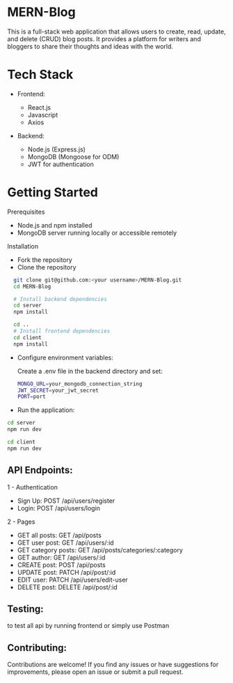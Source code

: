 
# MERN-Blog

This is a full-stack web application that allows users to create, read, update, and delete (CRUD) blog posts. It provides a platform for writers and bloggers to share their thoughts and ideas with the world.

# Tech Stack

* Frontend:
   
   * React.js
   * Javascript
   * Axios

* Backend:
 
   * Node.js (Express.js)
   * MongoDB (Mongoose for ODM)
   * JWT for authentication

# Getting Started

 Prerequisites

   * Node.js and npm installed
   * MongoDB server running locally or accessible remotely

   

Installation

   * Fork the repository
   * Clone the repository

```bash
  git clone git@github.com:<your username>/MERN-Blog.git
  cd MERN-Blog

  # Install backend dependencies
  cd server
  npm install

  cd ..
  # Install frontend dependencies
  cd client
  npm install
```

  * Configure environment variables:

    Create a .env file in the backend directory and set:

    ```bash
    MONGO_URL=your_mongodb_connection_string
    JWT_SECRET=your_jwt_secret
    PORT=port
    ```
  * Run the application:
  ```bash
  cd server
  npm run dev

  cd client
  npm run dev
  ```


## API Endpoints: 
 1 - Authentication
 
  * Sign Up: POST /api/users/register
  * Login: POST /api/users/login

 2 - Pages

  * GET all posts: GET /api/posts
  * GET user post: GET /api/users/:id
  * GET category posts: GET /api/posts/categories/:category
  * GET author: GET /api/users/:id
  * CREATE post: POST /api/posts
  * UPDATE post: PATCH /api/post/:id
  * EDIT user: PATCH /api/users/edit-user
  * DELETE post: DELETE /api/post/:id

## Testing:

to test all api by running frontend or simply use Postman

## Contributing:

Contributions are welcome! If you find any issues or have suggestions for improvements, please open an issue or submit a pull request.
